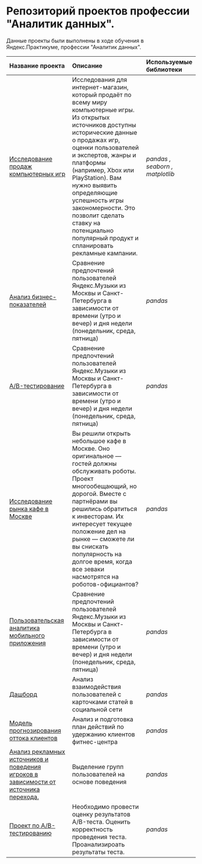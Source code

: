 # Репозиторий проектов профессии "Аналитик данных".

Данные проекты были выполнены в ходе обучения в Яндекс.Практикуме, профессии "Аналитик данных".

| Название проекта | Описание | Используемые библиотеки | 
| :---------------------- | :---------------------- | :---------------------- |
| [Исследование продаж компьютерных игр ](Section_1/Final_Section_1/Final_section_1.ipynb) | Исследования для интернет-магазин, который продаёт по всему миру компьютерные игры. Из открытых источников доступны исторические данные о продажах игр, оценки пользователей и экспертов, жанры и платформы (например, Xbox или PlayStation). Вам нужно выявить определяющие успешность игры закономерности. Это позволит сделать ставку на потенциально популярный продукт и спланировать рекламные кампании.| *pandas , seaborn , matplotlib* |
| [Анализ бизнес-показателей](Section_2/Project_2) | Сравнение предпочтений пользователей Яндекс.Музыки из Москвы и Санкт-Петербурга в зависимости от времени (утро и вечер) и дня недели (понедельник, среда, пятница)| *pandas* |
| [A/B-тестирование](Section_2/Project_3) | Сравнение предпочтений пользователей Яндекс.Музыки из Москвы и Санкт-Петербурга в зависимости от времени (утро и вечер) и дня недели (понедельник, среда, пятница)| *pandas* |
| [Исследование рынка кафе в Москве](Section_2/Project_4) | Вы решили открыть небольшое кафе в Москве. Оно оригинальное — гостей должны обслуживать роботы. Проект многообещающий, но дорогой. Вместе с партнёрами вы решились обратиться к инвесторам. Их интересует текущее положение дел на рынке — сможете ли вы снискать популярность на долгое время, когда все зеваки насмотрятся на роботов-официантов?| *pandas* |
| [Пользовательская аналитика мобильного приложения](Section_2/Final_Section_2) | Сравнение предпочтений пользователей Яндекс.Музыки из Москвы и Санкт-Петербурга в зависимости от времени (утро и вечер) и дня недели (понедельник, среда, пятница)| *pandas* |
| [Дашборд](https://public.tableau.com/app/profile/dima1888/viz/Project_M3_Sprint1/Dashboard1?publish=yes%2F) | Анализ взаимодействия пользователей с карточками статей в социальной сети| *pandas* |
| [Модель прогнозирования оттока клиентов](Section_3/Project_2) |Анализ и подготовка план действий по удержанию клиентов фитнес-центра| *pandas* |
| [Анализ рекламных источников и поведения игроков в зависимости от источника перехода.](Section_3/Final/Proj_mobile.ipynb) |Выделение групп пользователей на основе поведения| *pandas* |
| [Проект по А/B-тестированию](Section_3/Final/AB_moblile.ipynb) |Необходимо провести оценку результатов A/B-теста. Оценить корректность проведения теста. Проанализироать результаты теста.| *pandas* |
